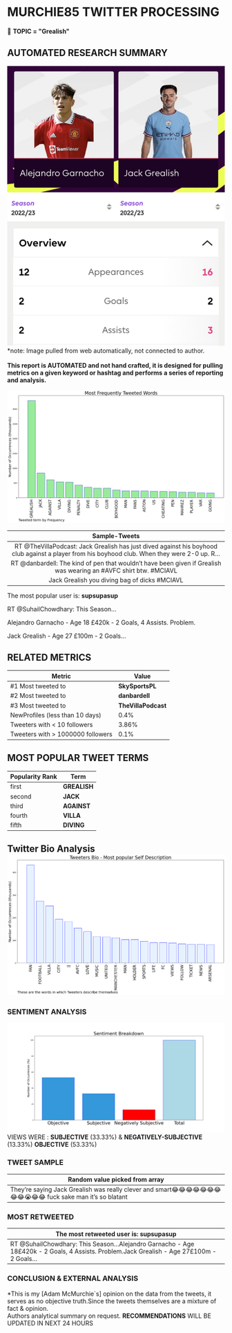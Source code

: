 # MURCHIE85 TWITTER PROCESSING 
&#x1F34E; **TOPIC = "Grealish"**

## AUTOMATED RESEARCH SUMMARY

![image](assets/2023-02-12hashtagImage.png)*note: Image pulled from web automatically, not connected to author.
<br></br>
<b> This report is AUTOMATED and not hand crafted, it is designed for pulling metrics on a given keyword or hashtag and performs a series of reporting and analysis.</b>



![image](assets/2023-02-12TWEETS.png)



|                **Sample-Tweets**        |
| :-------------: |
| RT @TheVillaPodcast: Jack Grealish has just dived against his boyhood club against a player from his boyhood club. When they were 2-0 up. R… |
| RT @danbardell: The kind of pen that wouldn’t have been given if Grealish was wearing an #AVFC shirt btw. #MCIAVL |
| Jack Grealish you diving bag of dicks #MCIAVL |

The most popular user is: **supsupasup**
<div class="alert alert-block alert-danger"> RT @SuhailChowdhary: This Season…

Alejandro Garnacho - Age 18
£420k - 2 Goals, 4 Assists. Problem.

Jack Grealish - Age 27
£100m - 2 Goals…</div>

## RELATED METRICS<br>
| Metric | Value |
| ------------- | ------------- |
| #1 Most tweeted to  | **SkySportsPL** |
| #2 Most tweeted to  | **danbardell** |
| #3 Most tweeted to  | **TheVillaPodcast** |
| NewProfiles (less than 10 days) | 0.4%  |
| Tweeters with < 10 followers  | 3.86%|
| Tweeters with > 1000000 followers  | 0.1%  |



## MOST POPULAR TWEET TERMS 


| Popularity Rank  | Term |
| ------------- | ------------- |
| first  | **GREALISH**  |
| second  | **JACK**  |
| third  | **AGAINST** |
| fourth  | **VILLA**  |
| fifth  | **DIVING**  |


## Twitter Bio Analysis![image](assets/2023-02-12BIO.png)
### SENTIMENT ANALYSIS
![image](assets/2023-02-12sentiment.png)
VIEWS WERE : **SUBJECTIVE**  (33.33%) & **NEGATIVELY-SUBJECTIVE** (13.33%) **OBJECTIVE** (53.33%)

### TWEET SAMPLE 
| Random value picked from array |
| ------------- |
|They’re saying Jack Grealish was really clever and smart😂😂😂😂😂😂😂😂😂😭😂😂 fuck sake man it’s so blatant |

### MOST RETWEETED 

| The most retweeted user is: **supsupasup**  |
| ------------- |
| RT @SuhailChowdhary: This Season…Alejandro Garnacho - Age 18£420k - 2 Goals, 4 Assists. Problem.Jack Grealish - Age 27£100m - 2 Goals… |

### CONCLUSION & EXTERNAL ANALYSIS

*This is my [Adam McMurchie`s] opinion on the data from the tweets, it serves as no objective truth.Since the tweets themselves are a mixture of fact & opinion.<br>
Authors analytical summary on request.
**RECOMMENDATIONS** WILL BE UPDATED IN NEXT  24 HOURS <br>